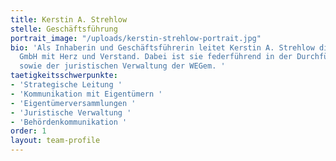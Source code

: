 ```yaml
---
title: Kerstin A. Strehlow
stelle: Geschäftsführung
portrait_image: "/uploads/kerstin-strehlow-portrait.jpg"
bio: 'Als Inhaberin und Geschäftsführerin leitet Kerstin A. Strehlow die HGR Premium
  GmbH mit Herz und Verstand. Dabei ist sie federführend in der Durchführung von Eigentümerversammlungen
  sowie der juristischen Verwaltung der WEGem. '
taetigkeitsschwerpunkte:
- 'Strategische Leitung '
- 'Kommunikation mit Eigentümern '
- 'Eigentümerversammlungen '
- 'Juristische Verwaltung '
- 'Behördenkommunikation '
order: 1
layout: team-profile
---
```


